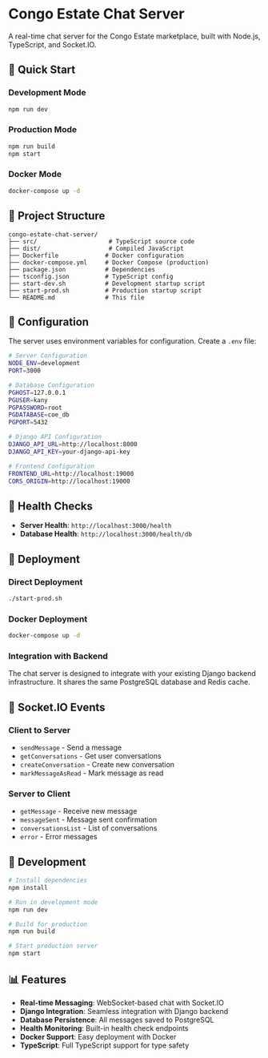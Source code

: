 # Congo Estate Chat Server

A real-time chat server for the Congo Estate marketplace, built with Node.js, TypeScript, and Socket.IO.

## 🚀 Quick Start

### Development Mode

```bash
npm run dev
```

### Production Mode

```bash
npm run build
npm start
```

### Docker Mode

```bash
docker-compose up -d
```

## 📁 Project Structure

```
congo-estate-chat-server/
├── src/                    # TypeScript source code
├── dist/                   # Compiled JavaScript
├── Dockerfile             # Docker configuration
├── docker-compose.yml     # Docker Compose (production)
├── package.json           # Dependencies
├── tsconfig.json          # TypeScript config
├── start-dev.sh           # Development startup script
├── start-prod.sh          # Production startup script
└── README.md              # This file
```

## 🔧 Configuration

The server uses environment variables for configuration. Create a `.env` file:

```bash
# Server Configuration
NODE_ENV=development
PORT=3000

# Database Configuration
PGHOST=127.0.0.1
PGUSER=kany
PGPASSWORD=root
PGDATABASE=coe_db
PGPORT=5432

# Django API Configuration
DJANGO_API_URL=http://localhost:8000
DJANGO_API_KEY=your-django-api-key

# Frontend Configuration
FRONTEND_URL=http://localhost:19000
CORS_ORIGIN=http://localhost:19000
```

## 🏥 Health Checks

- **Server Health**: `http://localhost:3000/health`
- **Database Health**: `http://localhost:3000/health/db`

## 🚀 Deployment

### Direct Deployment

```bash
./start-prod.sh
```

### Docker Deployment

```bash
docker-compose up -d
```

### Integration with Backend

The chat server is designed to integrate with your existing Django backend infrastructure. It shares the same PostgreSQL database and Redis cache.

## 📱 Socket.IO Events

### Client to Server

- `sendMessage` - Send a message
- `getConversations` - Get user conversations
- `createConversation` - Create new conversation
- `markMessageAsRead` - Mark message as read

### Server to Client

- `getMessage` - Receive new message
- `messageSent` - Message sent confirmation
- `conversationsList` - List of conversations
- `error` - Error messages

## 🔧 Development

```bash
# Install dependencies
npm install

# Run in development mode
npm run dev

# Build for production
npm run build

# Start production server
npm start
```

## 📊 Features

- **Real-time Messaging**: WebSocket-based chat with Socket.IO
- **Django Integration**: Seamless integration with Django backend
- **Database Persistence**: All messages saved to PostgreSQL
- **Health Monitoring**: Built-in health check endpoints
- **Docker Support**: Easy deployment with Docker
- **TypeScript**: Full TypeScript support for type safety
